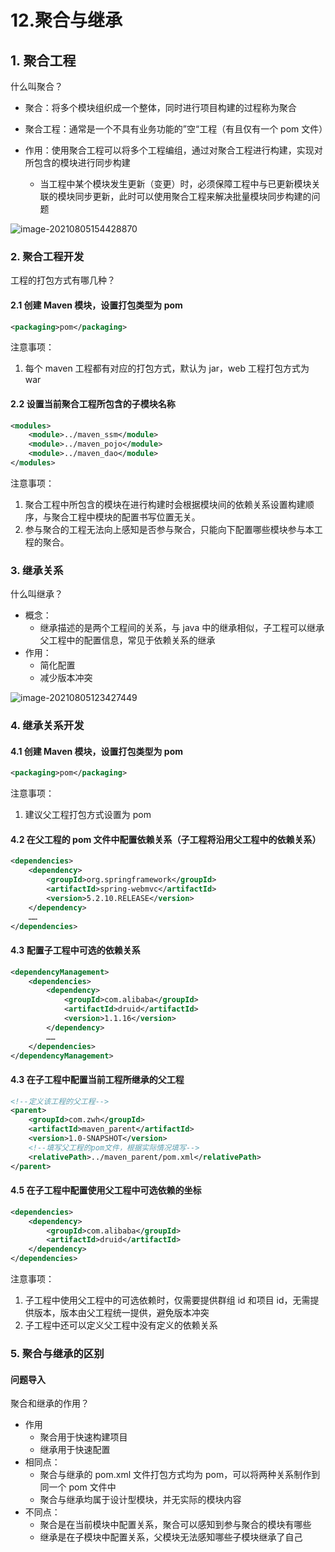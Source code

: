 # 12.聚合与继承

## 1. 聚合工程

什么叫聚合？

- 聚合：将多个模块组织成一个整体，同时进行项目构建的过程称为聚合
- 聚合工程：通常是一个不具有业务功能的”空“工程（有且仅有一个 pom 文件）

- 作用：使用聚合工程可以将多个工程编组，通过对聚合工程进行构建，实现对所包含的模块进行同步构建
  - 当工程中某个模块发生更新（变更）时，必须保障工程中与已更新模块关联的模块同步更新，此时可以使用聚合工程来解决批量模块同步构建的问题

![image-20210805154428870](https://zwhid.oss-cn-shenzhen.aliyuncs.com/blog/04-23-vSMnkD.png)

### 2. 聚合工程开发

工程的打包方式有哪几种？

#### 2.1 创建 Maven 模块，设置打包类型为 pom

```xml
<packaging>pom</packaging>
```

注意事项：

1. 每个 maven 工程都有对应的打包方式，默认为 jar，web 工程打包方式为 war

#### 2.2 设置当前聚合工程所包含的子模块名称

```xml
<modules>
    <module>../maven_ssm</module>
    <module>../maven_pojo</module>
    <module>../maven_dao</module>
</modules>
```

注意事项：

1. 聚合工程中所包含的模块在进行构建时会根据模块间的依赖关系设置构建顺序，与聚合工程中模块的配置书写位置无关。
2. 参与聚合的工程无法向上感知是否参与聚合，只能向下配置哪些模块参与本工程的聚合。

### 3. 继承关系

什么叫继承？

- 概念：
  - 继承描述的是两个工程间的关系，与 java 中的继承相似，子工程可以继承父工程中的配置信息，常见于依赖关系的继承
- 作用：
  - 简化配置
  - 减少版本冲突

![image-20210805123427449](https://zwhid.oss-cn-shenzhen.aliyuncs.com/blog/04-23-fSLuTE.png)

### 4. 继承关系开发

#### 4.1 创建 Maven 模块，设置打包类型为 pom

```xml
<packaging>pom</packaging>
```

注意事项：

1. 建议父工程打包方式设置为 pom

#### 4.2 在父工程的 pom 文件中配置依赖关系（子工程将沿用父工程中的依赖关系）

```xml
<dependencies>
    <dependency>
        <groupId>org.springframework</groupId>
        <artifactId>spring-webmvc</artifactId>
        <version>5.2.10.RELEASE</version>
    </dependency>
    ……
</dependencies>
```

#### 4.3 配置子工程中可选的依赖关系

```xml
<dependencyManagement>
    <dependencies>
        <dependency>
            <groupId>com.alibaba</groupId>
            <artifactId>druid</artifactId>
            <version>1.1.16</version>
        </dependency>
        ……
    </dependencies>
</dependencyManagement>
```

#### 4.3 在子工程中配置当前工程所继承的父工程

```xml
<!--定义该工程的父工程-->
<parent>
    <groupId>com.zwh</groupId>
    <artifactId>maven_parent</artifactId>
    <version>1.0-SNAPSHOT</version>
    <!--填写父工程的pom文件，根据实际情况填写-->
    <relativePath>../maven_parent/pom.xml</relativePath>
</parent>
```

#### 4.5 在子工程中配置使用父工程中可选依赖的坐标

```xml
<dependencies>
    <dependency>
        <groupId>com.alibaba</groupId>
        <artifactId>druid</artifactId>
    </dependency>
</dependencies>
```

注意事项：

1. 子工程中使用父工程中的可选依赖时，仅需要提供群组 id 和项目 id，无需提供版本，版本由父工程统一提供，避免版本冲突
2. 子工程中还可以定义父工程中没有定义的依赖关系

### 5. 聚合与继承的区别

#### 问题导入

聚合和继承的作用？

- 作用
  - 聚合用于快速构建项目
  - 继承用于快速配置
- 相同点：
  - 聚合与继承的 pom.xml 文件打包方式均为 pom，可以将两种关系制作到同一个 pom 文件中
  - 聚合与继承均属于设计型模块，并无实际的模块内容
- 不同点：
  - 聚合是在当前模块中配置关系，聚合可以感知到参与聚合的模块有哪些
  - 继承是在子模块中配置关系，父模块无法感知哪些子模块继承了自己

